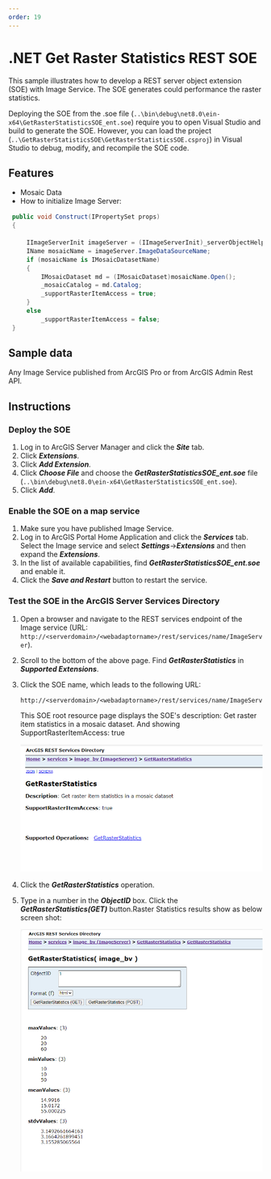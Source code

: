 ```yaml
---
order: 19
---
```


# .NET Get Raster Statistics REST SOE

This sample illustrates how to develop a REST server object extension (SOE) with Image Service. The SOE generates could performance the raster statistics. 

Deploying the SOE from the .soe file (`..\bin\debug\net8.0\ein-x64\GetRasterStatisticsSOE_ent.soe`) require you to open Visual Studio and build to generate the SOE. However, you can load the project (`..\GetRasterStatisticsSOE\GetRasterStatisticsSOE.csproj`) in Visual Studio to debug, modify, and recompile the SOE code.

## Features

* Mosaic Data
* How to initialize Image Server: 

```cs
 public void Construct(IPropertySet props)
 {
    
     IImageServerInit imageServer = (IImageServerInit)_serverObjectHelper.ServerObject;
     IName mosaicName = imageServer.ImageDataSourceName;
     if (mosaicName is IMosaicDatasetName)
     {
         IMosaicDataset md = (IMosaicDataset)mosaicName.Open();
         _mosaicCatalog = md.Catalog;
         _supportRasterItemAccess = true;
     }
     else
         _supportRasterItemAccess = false;
 }
```


## Sample data

Any Image Service published from ArcGIS Pro or from ArcGIS Admin Rest API. 


## Instructions

### Deploy the SOE

1. Log in to ArcGIS Server Manager and click the ***Site*** tab.
2. Click ***Extensions***.
3. Click ***Add Extension***.
4. Click ***Choose File*** and choose the ***GetRasterStatisticsSOE_ent.soe*** file (`..\bin\debug\net8.0\ein-x64\GetRasterStatisticsSOE_ent.soe`).
5. Click ***Add***.

### Enable the SOE on a map service

1. Make sure you have published Image Service.
2. Log in to ArcGIS Portal Home Application and click the ***Services*** tab. Select the Image service and select ***Settings***->***Extensions*** and then expand the ***Extensions***.
3. In the list of available capabilities, find ***GetRasterStatisticsSOE_ent.soe*** and enable it.
4. Click the ***Save and Restart*** button to restart the service.

### Test the SOE in the ArcGIS Server Services Directory

1. Open a browser and navigate to the REST services endpoint of the Image service (URL: `http://<serverdomain>/<webadaptorname>/rest/services/name/ImageServer`).
2. Scroll to the bottom of the above page. Find ***GetRasterStatistics*** in ***Supported Extensions***.
3. Click the SOE name, which leads to the following URL:

   ```
   http://<serverdomain>/<webadaptorname>/rest/services/name/ImageServer/exts/GetRasterStatistics
   
   ```

   This SOE root resource page displays the SOE's description: Get raster item statistics in a mosaic dataset. And showing SupportRasterItemAccess: true

   ![](../../../../images/netsp/GetRasterStatistics1.png "GetRasterStatistics Sample")

4. Click the ***GetRasterStatistics*** operation.
5. Type in a number in the ***ObjectID*** box.  Click the ***GetRasterStatistics(GET)*** button.Raster Statistics results show as below screen shot:

   ![](../../../../images/netsp/GetRasterStatistics2.png "GetRasterStatistics Sample")

